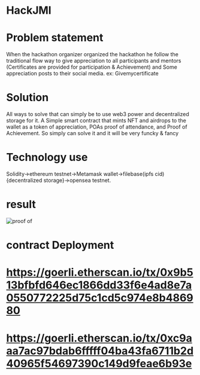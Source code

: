 # HackJMI

# Problem statement
When the hackathon organizer organized the hackathon he follow the traditional flow way to give appreciation to all participants and mentors (Certificates are provided for participation & Achievement) and Some appreciation posts to their social media. ex: Givemycertificate
# Solution
All ways to solve that can simply be to use web3 power and decentralized storage for it. A Simple smart contract that mints NFT and airdrops to the wallet as a token of appreciation, POAs proof of attendance, and Proof of Achievement. So simply can solve it and it will be very funcky & fancy 

# Technology use
Solidity->ethereum testnet->Metamask wallet->filebase(ipfs cid){decentralized storage}->opensea testnet.
# result

 ![proof of](https://user-images.githubusercontent.com/71714344/218336921-186528a0-2f73-467d-bb0e-b4102294ce02.png)

# contract Deployment
# https://goerli.etherscan.io/tx/0x9b513bfbfd646ec1866dd33f6e4ad8e7a0550772225d75c1cd5c974e8b486980
# https://goerli.etherscan.io/tx/0xc9aaa7ac97bdab6fffff04ba43fa6711b2d40965f54697390c149d9feae6b93e

